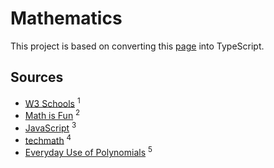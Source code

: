 # Mathematics

This project is based on converting this [page](https://kironroy.dev/mathjs) into  TypeScript. 

## Sources

- [W3 Schools](https://www.w3schools.com/ai/ai_matrices.asp) <sup>1</sup>  
- [Math is Fun](https://www.mathsisfun.com/algebra/matrix-multiplying.html) <sup>2</sup>  
- [JavaScript](https://kironroy.dev/js/mathematics.js) <sup>3</sup>  
- [techmath](https://www.youtube.com/watch?v=Zx9_ja_2H38&list=PLjbxBzUM6SLn7pLTxrksJjlHoLY8aOcGk&ab_channel=tecmath) <sup>4</sup>  
- [Everyday Use of Polynomials](https://sciencing.com/everyday-use-polynomials-6319219.html) <sup>5</sup>
